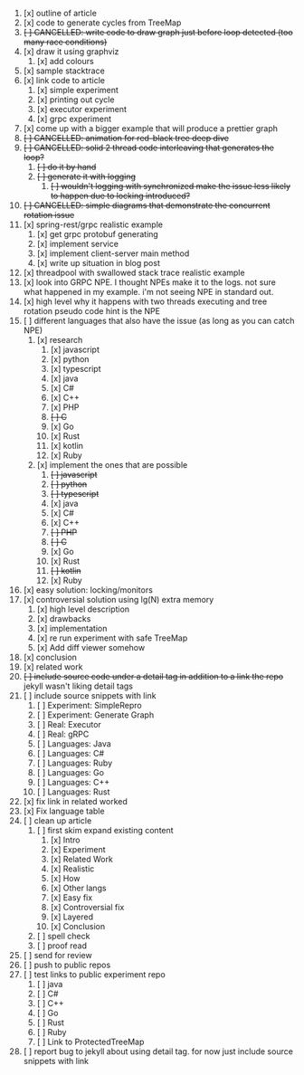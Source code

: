 
1. [x] outline of article
2. [x] code to generate cycles from TreeMap
3. ~~[ ] CANCELLED: write code to draw graph just before loop detected (too many race conditions)~~
4. [x] draw it using graphviz
   1. [x] add colours
5. [x] sample stacktrace
6. [x] link code to article
   1. [x] simple experiment
   2. [x] printing out cycle
   3. [x] executor experiment
   3. [x] grpc experiment
7. [x] come up with a bigger example that will produce a prettier graph
8. ~~[ ] CANCELLED: animation for red-black tree deep dive~~
9.  ~~[ ] CANCELLED: solid 2 thread code interleaving that generates the loop?~~
    1.  ~~[ ] do it by hand~~
    2.  ~~[ ] generate it with logging~~
        1.  ~~[ ] wouldn't logging with synchronized make the issue less likely to happen due to locking introduced?~~
10. ~~[ ] CANCELLED: simple diagrams that demonstrate the concurrent rotation issue~~
11. [x] spring-rest/grpc realistic example
    1.  [x] get grpc protobuf generating
    2.  [x] implement service
    3.  [x] implement client-server main method
    4.  [x] write up situation in blog post
12. [x] threadpool with swallowed stack trace realistic example
13. [x] look into GRPC NPE. I thought NPEs make it to the logs. not sure what happened in my example. i'm not seeing NPE in standard out.
14. [x] high level why it happens with two threads executing and tree rotation
    pseudo code hint is the NPE
15. [ ] different languages that also have the issue (as long as you can catch NPE)
    1. [x] research
        1. [x] javascript
        2. [x] python
        3. [x] typescript
        4. [x] java
        5. [x] C#
        6. [x] C++
        7. [x] PHP
        8. ~~[ ] C~~
        9. [x] Go
        10. [x] Rust
        11. [x] kotlin
        12. [x] Ruby
    2. [x] implement the ones that are possible
        1. ~~[ ] javascript~~
        2. ~~[ ] python~~
        3. ~~[ ] typescript~~
        4. [x] java
        5. [x] C#
        6. [x] C++
        7. ~~[ ] PHP~~
        8. ~~[ ] C~~
        9. [x] Go
        10. [x] Rust
        11. ~~[ ] kotlin~~
        12. [x] Ruby
16. [x] easy solution: locking/monitors
17. [x] controversial solution using lg(N) extra memory
    1.  [x] high level description
    2.  [x] drawbacks
    3.  [x] implementation
    4.  [x] re run experiment with safe TreeMap
    3.  [x] Add diff viewer somehow
18. [x] conclusion
19. [x] related work
20. ~~[ ] include source code under a detail tag in addition to a link the repo~~ jekyll wasn't liking detail tags
20. [ ] include source snippets with link
    1. [ ] Experiment: SimpleRepro
    1. [ ] Experiment: Generate Graph
    1. [ ] Real: Executor
    1. [ ] Real: gRPC
    1. [ ] Languages: Java
    1. [ ] Languages: C#
    1. [ ] Languages: Ruby
    1. [ ] Languages: Go
    1. [ ] Languages: C++
    1. [ ] Languages: Rust
21. [x] fix link in related worked
22. [x] Fix language table
23. [ ] clean up article
    1. [ ] first skim expand existing content
        1. [x] Intro
        1. [x] Experiment
        1. [x] Related Work
        1. [x] Realistic
        1. [x] How
        1. [x] Other langs
        1. [x] Easy fix
        1. [x] Controversial fix
        1. [x] Layered
        1. [x] Conclusion
    1. [ ] spell check
    1. [ ] proof read
24. [ ] send for review
25. [ ] push to public repos
26. [ ] test links to public experiment repo
    1. [ ] java
    2. [ ] C#
    3. [ ] C++
    4. [ ] Go
    5. [ ] Rust
    6. [ ] Ruby
    7. [ ] Link to ProtectedTreeMap
27. [ ] report bug to jekyll about using detail tag. for now just include source snippets with link
